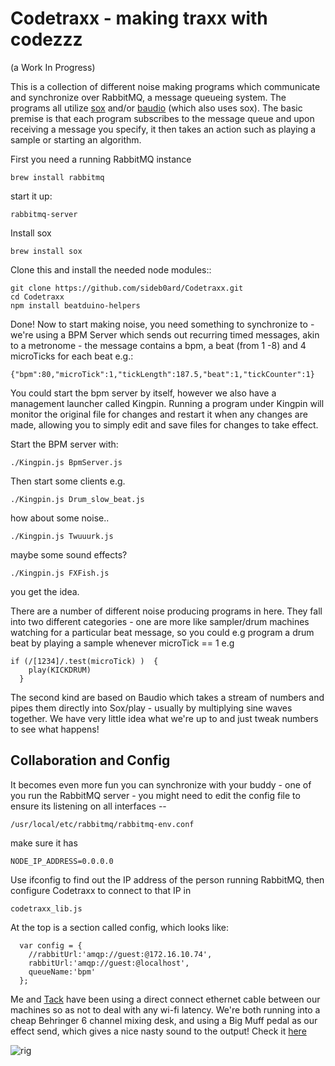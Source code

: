 Codetraxx - making traxx with codezzz
=====================================
(a Work In Progress)

This is a collection of different noise making programs which 
communicate and synchronize over RabbitMQ, a message queueing 
system. The programs all utilize [sox](http://sox.sourceforge.net/) 
and/or [baudio](https://github.com/substack/baudio) (which also uses sox).
The basic premise is that each program subscribes to the message queue
and upon receiving a message you specify, it then takes an action such
as playing a sample or starting an algorithm.

First you need a running RabbitMQ instance
```
brew install rabbitmq
```
start it up:
```
rabbitmq-server
```
Install sox
```
brew install sox
```
Clone this and install the needed node modules::
```
git clone https://github.com/sideb0ard/Codetraxx.git
cd Codetraxx
npm install beatduino-helpers
```
Done! Now to start making noise, you need something to 
synchronize to - we're using a BPM Server which sends out 
recurring timed messages, akin to a metronome - the message 
contains a bpm, a beat (from 1 -8) and 4 microTicks for each beat e.g.:
```
{"bpm":80,"microTick":1,"tickLength":187.5,"beat":1,"tickCounter":1}
```

You could start the bpm server by itself, however we also have
a management launcher called Kingpin. Running a program under Kingpin
will monitor the original file for changes and restart it when 
any changes are made, allowing you to simply edit and save files for 
changes to take effect.

Start the BPM server with:
```
./Kingpin.js BpmServer.js
```
Then start some clients e.g.
```
./Kingpin.js Drum_slow_beat.js
```
how about some noise..
```
./Kingpin.js Twuuurk.js
```
maybe some sound effects?
```
./Kingpin.js FXFish.js
```
you get the idea.

There are a number of different noise producing programs in here.
They fall into two different categories - one are more like sampler/drum 
machines watching for a particular beat message, so you could e.g 
program a drum beat by playing a sample whenever microTick == 1  e.g
```
if (/[1234]/.test(microTick) )  {
    play(KICKDRUM)
  }
```
The second kind are based on Baudio which takes a stream of numbers and
pipes them directly into Sox/play - usually by multiplying sine waves 
together. We have very little idea what we're up to and 
just tweak numbers to see what happens!

Collaboration and Config
------------------------

It becomes even more fun you can synchronize with your buddy - 
one of you run the RabbitMQ server - you might need to edit the config file
to ensure its listening on all interfaces --
```
/usr/local/etc/rabbitmq/rabbitmq-env.conf
```
make sure it has 
```
NODE_IP_ADDRESS=0.0.0.0
```
Use ifconfig to find out the IP address of the person running RabbitMQ,
then configure Codetraxx to connect to that IP in 
```
codetraxx_lib.js
```
At the top is a section called config, which looks like:
```
  var config = {
    //rabbitUrl:'amqp://guest:@172.16.10.74',
    rabbitUrl:'amqp://guest:@localhost',
    queueName:'bpm'
  };
```
Me and [Tack](https://twitter.com/tackyy) have been using a direct connect 
ethernet cable between our machines so as not to deal with any wi-fi latency.
We're both running into a cheap Behringer 6 channel mixing desk, and using a
Big Muff pedal as our effect send, which gives a nice nasty sound to the 
output! Check it [here](https://soundcloud.com/b0ardside/tuned-to-a-dead-channel)

![rig](http://theb0ardside.com/static/img/codetraxx_rig.jpeg)
